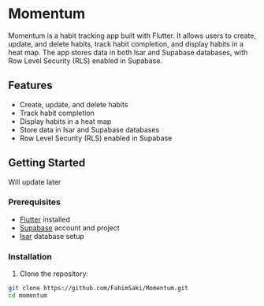 # Momentum

Momentum is a habit tracking app built with Flutter. It allows users to create, update, and delete habits, track habit completion, and display habits in a heat map. The app stores data in both Isar and Supabase databases, with Row Level Security (RLS) enabled in Supabase.

## Features

- Create, update, and delete habits
- Track habit completion
- Display habits in a heat map
- Store data in Isar and Supabase databases
- Row Level Security (RLS) enabled in Supabase

## Getting Started

Will update later

### Prerequisites

- [Flutter](https://flutter.dev/docs/get-started/install) installed
- [Supabase](https://supabase.io/) account and project
- [Isar](https://isar.dev/) database setup

### Installation

1. Clone the repository:

```sh
git clone https://github.com/FahimSaki/Momentum.git
cd momentum
